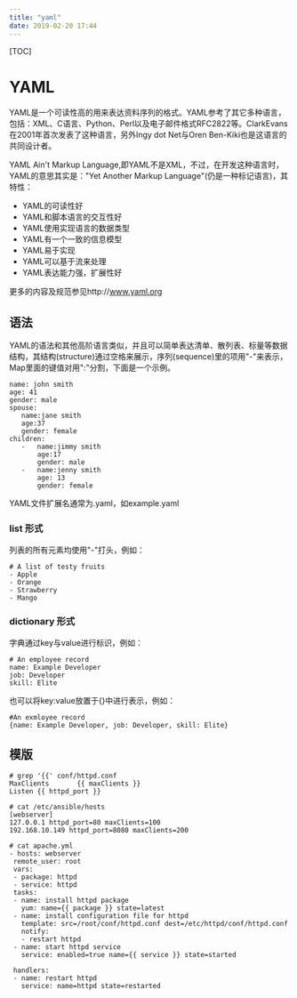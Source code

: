 ```yaml
---
title: "yaml"
date: 2019-02-20 17:44
---
```



[TOC]



# YAML

YAML是一个可读性高的用来表达资料序列的格式。YAML参考了其它多种语言，包括：XML、C语言、Python、Perl以及电子邮件格式RFC2822等。ClarkEvans在2001年首次发表了这种语言，另外Ingy dot Net与Oren Ben-Kiki也是这语言的共同设计者。

YAML Ain't Markup Language,即YAML不是XML，不过，在开发这种语言时，YAML的意思其实是："Yet Another Markup Language"(仍是一种标记语言)，其特性：

- YAML的可读性好
- YAML和脚本语言的交互性好
- YAML使用实现语言的数据类型
- YAML有一个一致的信息模型
- YAML易于实现
- YAML可以基于流来处理
- YAML表达能力强，扩展性好

更多的内容及规范参见http://www.yaml.org



## 语法

YAML的语法和其他高阶语言类似，并且可以简单表达清单、散列表、标量等数据结构，其结构(structure)通过空格来展示，序列(sequence)里的项用"-"来表示，Map里面的键值对用":"分割，下面是一个示例。



```
name: john smith
age: 41
gender: male
spouse:
   name:jane smith
   age:37
   gender: female
children:
   -   name:jimmy smith
       age:17
       gender: male
   -   name:jenny smith
       age: 13
       gender: female
```



YAML文件扩展名通常为.yaml，如example.yaml



### list 形式

列表的所有元素均使用"-"打头，例如：

```
# A list of testy fruits
- Apple
- Orange
- Strawberry
- Mango
```



### dictionary 形式

字典通过key与value进行标识，例如：

```
# An employee record
name: Example Developer
job: Developer
skill: Elite
```

也可以将key:value放置于{}中进行表示，例如：

```
#An exmloyee record
{name: Example Developer, job: Developer, skill: Elite}
```





## 模版

```
# grep '{{' conf/httpd.conf 
MaxClients       {{ maxClients }}
Listen {{ httpd_port }}

# cat /etc/ansible/hosts
[webserver]
127.0.0.1 httpd_port=80 maxClients=100
192.168.10.149 httpd_port=8080 maxClients=200

# cat apache.yml 
- hosts: webserver
 remote_user: root
 vars:
 - package: httpd
 - service: httpd
 tasks:
 - name: install httpd package
   yum: name={{ package }} state=latest
 - name: install configuration file for httpd
   template: src=/root/conf/httpd.conf dest=/etc/httpd/conf/httpd.conf
   notify: 
   - restart httpd
 - name: start httpd service
   service: enabled=true name={{ service }} state=started
 
 handlers:
 - name: restart httpd
   service: name=httpd state=restarted
```


